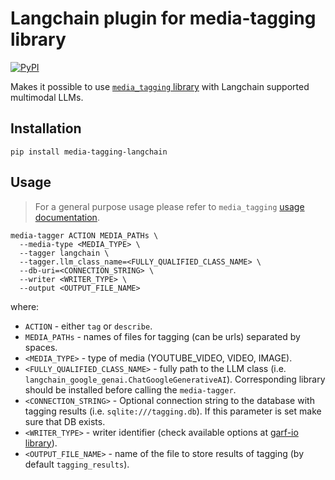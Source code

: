 # Langchain plugin for media-tagging library

[![PyPI](https://img.shields.io/pypi/v/media-tagging-langchain?logo=pypi&logoColor=white&style=flat-square)](https://pypi.org/project/media-tagging-langchain)

Makes it possible to use [`media_tagging` library](https://github.com/google/filonov/blob/main/libs/media_tagging/README.md) with Langchain supported multimodal LLMs.

## Installation

```
pip install media-tagging-langchain
```

## Usage

> For a general purpose usage please refer to `media_tagging` [usage documentation](https://github.com/google/filonov/blob/main/libs/media_tagging/README.md#usage).

```
media-tagger ACTION MEDIA_PATHs \
  --media-type <MEDIA_TYPE> \
  --tagger langchain \
  --tagger.llm_class_name=<FULLY_QUALIFIED_CLASS_NAME> \
  --db-uri=<CONNECTION_STRING> \
  --writer <WRITER_TYPE> \
  --output <OUTPUT_FILE_NAME>
```
where:
* `ACTION` - either `tag` or `describe`.
* `MEDIA_PATHs` - names of files for tagging (can be urls) separated by spaces.
* `<MEDIA_TYPE>` - type of media (YOUTUBE_VIDEO, VIDEO, IMAGE).
* `<FULLY_QUALIFIED_CLASS_NAME>` - fully path to the LLM class (i.e. `langchain_google_genai.ChatGoogleGenerativeAI`). Corresponding library should be installed before calling the `media-tagger`.
* `<CONNECTION_STRING>` - Optional connection string to the database with tagging results (i.e. `sqlite:///tagging.db`). If this parameter is set make sure that DB exists.
* `<WRITER_TYPE>` - writer identifier (check available options at [garf-io library](https://github.com/google/garf/tree/main/libs/garf_io#readme)).
* `<OUTPUT_FILE_NAME>` - name of the file to store results of tagging (by default `tagging_results`).
```
